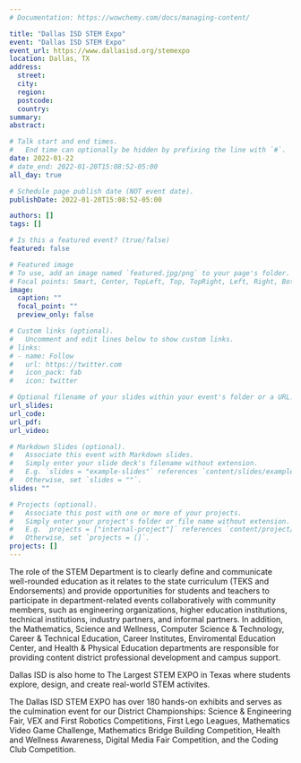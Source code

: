 ```yaml
---
# Documentation: https://wowchemy.com/docs/managing-content/

title: "Dallas ISD STEM Expo"
event: "Dallas ISD STEM Expo"
event_url: https://www.dallasisd.org/stemexpo
location: Dallas, TX
address:
  street:
  city:
  region:
  postcode:
  country:
summary:
abstract:

# Talk start and end times.
#   End time can optionally be hidden by prefixing the line with `#`.
date: 2022-01-22
# date_end: 2022-01-20T15:08:52-05:00
all_day: true

# Schedule page publish date (NOT event date).
publishDate: 2022-01-20T15:08:52-05:00

authors: []
tags: []

# Is this a featured event? (true/false)
featured: false

# Featured image
# To use, add an image named `featured.jpg/png` to your page's folder.
# Focal points: Smart, Center, TopLeft, Top, TopRight, Left, Right, BottomLeft, Bottom, BottomRight.
image:
  caption: ""
  focal_point: ""
  preview_only: false

# Custom links (optional).
#   Uncomment and edit lines below to show custom links.
# links:
# - name: Follow
#   url: https://twitter.com
#   icon_pack: fab
#   icon: twitter

# Optional filename of your slides within your event's folder or a URL.
url_slides:
url_code:
url_pdf:
url_video:

# Markdown Slides (optional).
#   Associate this event with Markdown slides.
#   Simply enter your slide deck's filename without extension.
#   E.g. `slides = "example-slides"` references `content/slides/example-slides.md`.
#   Otherwise, set `slides = ""`.
slides: ""

# Projects (optional).
#   Associate this post with one or more of your projects.
#   Simply enter your project's folder or file name without extension.
#   E.g. `projects = ["internal-project"]` references `content/project/deep-learning/index.md`.
#   Otherwise, set `projects = []`.
projects: []
---
```


The role of the STEM Department is to clearly define and communicate well-rounded education as it relates to the state curriculum (TEKS and Endorsements) and provide opportunities for students and teachers to participate in department-related events collaboratively with community members, such as engineering organizations, higher education institutions, technical institutions, industry partners, and informal partners. In addition, the Mathematics, Science and Wellness, Computer Science & Technology, Career & Technical Education, Career Institutes, Enviromental Education Center, and Health & Physical Education departments are responsible for providing content district professional development and campus support.

Dallas ISD is also home to The Largest STEM EXPO in Texas where students explore, design, and create real-world STEM activites.

The Dallas ISD STEM EXPO has over 180 hands-on exhibits and serves as the culmination event for our District Championships: Science & Engineering Fair, VEX and First Robotics Competitions, First Lego Leagues, Mathematics Video Game Challenge, Mathematics Bridge Building Competition, Health and Wellness Awareness, Digital Media Fair Competition, and the Coding Club Competition.
